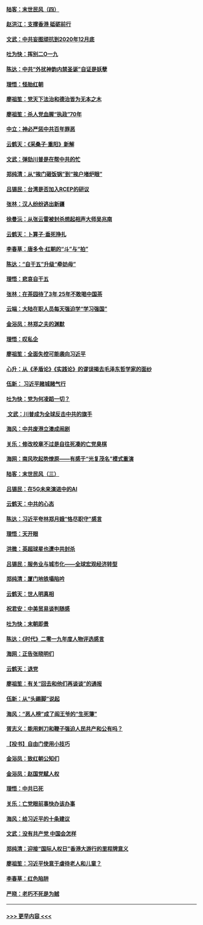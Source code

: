 #### [陆客：末世民风（四）](../pages/nsc993/n11749203.md?t=12272344) 
#### [赵洪江：支撑香港 砥砺前行](../pages/nsc993/n11748482.md?t=12272344) 
#### [文武：中共妄图顽抗到2020年12月底](../pages/nsc993/n11748446.md?t=12272344) 
#### [吐为快：挥别二O一九](../pages/nsc993/n11748411.md?t=12272344) 
#### [陈达：中共“外扰神韵内禁圣诞”自证是妖孽](../pages/nsc993/n11748226.md?t=12272344) 
#### [理悟：怪胎红朝](../pages/nsc993/n11748206.md?t=12272344) 
#### [廖祖笙：党天下法治和德治皆为无本之木](../pages/nsc993/n11748135.md?t=12272344) 
#### [廖祖笙：杀人党血腥“执政”70年](../pages/nsc993/n11745144.md?t=12272344) 
#### [中立：神必严惩中共百年罪恶](../pages/nsc993/n11744970.md?t=12272344) 
#### [云鹤天：《采桑子‧重阳》新解](../pages/nsc993/n11744948.md?t=12272344) 
#### [文武：弹劾川普是在帮中共的忙](../pages/nsc993/n11744758.md?t=12272344) 
#### [郑纯清：从“挨门砸饭锅”到“挨户堵炉眼”](../pages/nsc993/n11744745.md?t=12272344) 
#### [吕锡民：台湾是否加入RCEP的研议](../pages/nsc993/n11744701.md?t=12272344) 
#### [张林：汉人纷纷逃出新疆](../pages/nsc993/n11743530.md?t=12272344) 
#### [徐曼沅：从张云雷被封杀想起相声大师吴兆南](../pages/nsc993/n11741816.md?t=12272344) 
#### [云鹤天：卜算子‧垂死挣扎](../pages/nsc993/n11739956.md?t=12272344) 
#### [李春草：唐多令‧红朝的“斗”与“拍”](../pages/nsc993/n11739830.md?t=12272344) 
#### [陈达：“自干五”升级“牵妨母”](../pages/nsc993/n11739724.md?t=12272344) 
#### [理悟：悲哀自干五](../pages/nsc993/n11739547.md?t=12272344) 
#### [张林：在茶园待了3年 25年不敢喝中国茶](../pages/nsc993/n11739240.md?t=12272344) 
#### [云端：大陆在职人员每天强迫学“学习强国”](../pages/nsc993/n11738735.md?t=12272344) 
#### [金浴凤：林郑之夫的渊默](../pages/nsc993/n11737735.md?t=12272344) 
#### [理悟：叹私企](../pages/nsc993/n11737715.md?t=12272344) 
#### [廖祖笙：全面失控可能袭向习近平](../pages/nsc993/n11737704.md?t=12272344) 
#### [心升：从《矛盾论》《实践论》的谬误揭去毛泽东哲学家的面纱](../pages/nsc993/n11736962.md?t=12272344) 
#### [伍新： 习近平赌城赌气行](../pages/nsc993/n11736929.md?t=12272344) 
#### [吐为快：党为何凌蹈一切？](../pages/nsc993/n11736915.md?t=12272344) 
#### [ 文武：川普成为全球反击中共的旗手](../pages/nsc993/n11736882.md?t=12272344) 
#### [海风：中共废港立澳成闹剧](../pages/nsc993/n11735857.md?t=12272344) 
#### [关乐：修改校章不过是自往死凑的亡党臭棋](../pages/nsc993/n11735097.md?t=12272344) 
#### [海网：南风吹起势燎原——有感于“光复茂名”模式重演](../pages/nsc993/n11732308.md?t=12272344) 
#### [陆客：末世民风（三）](../pages/nsc993/n11732211.md?t=12272344) 
#### [吕锡民：在5G未来演进中的AI](../pages/nsc993/n11730010.md?t=12272344) 
#### [云鹤天：中共的心态](../pages/nsc993/n11729906.md?t=12272344) 
#### [陈达：习近平夸林郑月娥“恪尽职守”感言](../pages/nsc993/n11729881.md?t=12272344) 
#### [理悟：天开眼](../pages/nsc993/n11729699.md?t=12272344) 
#### [洪微：英超球星也遭中共封杀](../pages/nsc993/n11727243.md?t=12272344) 
#### [吕锡民：服务业与城市化——全球宏观经济转型](../pages/nsc993/n11725845.md?t=12272344) 
#### [郑纯清：厦门地铁塌陷吟](../pages/nsc993/n11725813.md?t=12272344) 
#### [云鹤天：世人明真相](../pages/nsc993/n11725621.md?t=12272344) 
#### [祝君安：中美贸易谈判随感](../pages/nsc993/n11725609.md?t=12272344) 
#### [吐为快：末朝即景](../pages/nsc993/n11723365.md?t=12272344) 
#### [陈达：《时代》二零一九年度人物评选感言](../pages/nsc993/n11723337.md?t=12272344) 
#### [海网：正告张晓明们](../pages/nsc993/n11723228.md?t=12272344) 
#### [云鹤天：退党](../pages/nsc993/n11723056.md?t=12272344) 
#### [廖祖笙：有关“回去和他们再谈谈”的通报](../pages/nsc993/n11722442.md?t=12272344) 
#### [伍新：从“头踢脚”说起](../pages/nsc993/n11722429.md?t=12272344) 
#### [海风：“恶人榜”成了阎王爷的“生死簿”](../pages/nsc993/n11722272.md?t=12272344) 
#### [胥志义：能用剌刀和鞭子强迫人民共产和公有吗？](../pages/nsc993/n11720569.md?t=12272344) 
#### [【投书】自由门使用小技巧](../pages/nsc993/n11720180.md?t=12272344) 
#### [金浴凤：致红朝公知们](../pages/nsc993/n11720563.md?t=12272344) 
#### [金浴凤：赵国党赋人权](../pages/nsc993/n11720533.md?t=12272344) 
#### [理悟：中共已死](../pages/nsc993/n11720233.md?t=12272344) 
#### [关乐：亡党眼前事快办该办事](../pages/nsc993/n11719160.md?t=12272344) 
#### [海风：给习近平的十条建议](../pages/nsc993/n11717616.md?t=12272344) 
#### [文武：没有共产党 中国会怎样](../pages/nsc993/n11717584.md?t=12272344) 
#### [郑纯清：迎接“国际人权日”香港大游行的里程牌意义](../pages/nsc993/n11717417.md?t=12272344) 
#### [廖祖笙：习近平快意于虐待老人和儿童？](../pages/nsc993/n11715313.md?t=12272344) 
#### [李春草：红色陷阱](../pages/nsc993/n11715029.md?t=12272344) 
#### [严晓：老朽不死是为贼](../pages/nsc993/n11712910.md?t=12272344) 

----
#### [ >>> 更早内容 <<< ](../indexes/nsc993-earlier.md)
